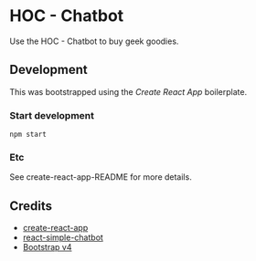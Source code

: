 # HOC - Chatbot

Use the HOC - Chatbot to buy geek goodies.  

## Development

This was bootstrapped using the *Create React App* boilerplate.

### Start development

`npm start`

### Etc

See create-react-app-README for more details.

## Credits

* [create-react-app](https://github.com/facebookincubator/create-react-app)
* [react-simple-chatbot](https://github.com/lucasbassetti/react-simple-chatbot/)
* [Bootstrap v4](http://getbootstrap.com)